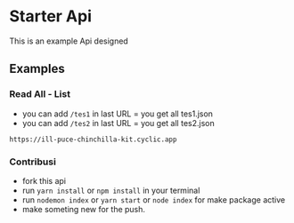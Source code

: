 # Starter Api

This is an example Api designed

## Examples

### Read All - List
- you can add `/tes1` in last URL = you get all tes1.json
- you can add `/tes2` in last URL = you get all tes2.json

```shell
https://ill-puce-chinchilla-kit.cyclic.app
```
### Contribusi
- fork this api
- run `yarn install` or `npm install` in your terminal
- run `nodemon index` or `yarn start` or `node index` for make package active
- make someting new for the push.
